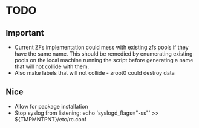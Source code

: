 TODO
====

## Important
* Current ZFs implementation could mess with existing zfs pools if they have the same name.  This should be remedied by enumerating existing pools on the local machine running the script before generating a name that will not collide with them.
* Also make labels that will not collide - zroot0 could destroy data

## Nice
* Allow for package installation
* Stop syslog from listening: echo 'syslogd_flags="-ss"' >> ${TMPMNTPNT}/etc/rc.conf
